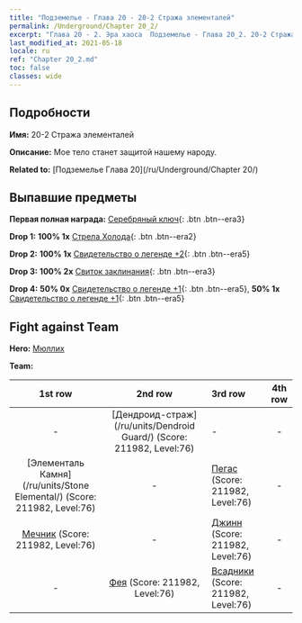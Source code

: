 ```yaml
---
title: "Подземелье - Глава 20 - 20-2 Стража элементалей"
permalink: /Underground/Chapter 20_2/
excerpt: "Глава 20 - 2. Эра хаоса  Подземелье - Глава 20_2. 20-2 Стража элементалей"
last_modified_at: 2021-05-18
locale: ru
ref: "Chapter 20_2.md"
toc: false
classes: wide
---
```


## Подробности

 **Имя:** 20-2 Стража элементалей

 **Описание:** Мое тело станет защитой нашему народу.

 **Related to:** [Подземелье Глава 20](/ru/Underground/Chapter 20/)

## Выпавшие предметы

 **Первая полная награда:** [Серебряный ключ](/ItemsRU/con_693/){: .btn .btn--era3}

 **Drop 1:** **100% 1x** [Стрела Холода](/ItemsRU/her_431/){: .btn .btn--era2}

 **Drop 2:** **100% 1x** [Свидетельство о легенде +2](/ItemsRU/mat_81/){: .btn .btn--era5}

 **Drop 3:** **100% 2x** [Свиток заклинания](/ItemsRU/con_694/){: .btn .btn--era3}

 **Drop 4:** **50% 0x** [Свидетельство о легенде +1](/ItemsRU/mat_74/){: .btn .btn--era5}, **50% 1x** [Свидетельство о легенде +1](/ItemsRU/mat_74/){: .btn .btn--era5}


## Fight against Team
 **Hero:** [Мюллих](/ru/heroes/Mullich/)

 **Team:**


  | 1st row | 2nd row | 3rd row | 4th row |
  |:----:|:----:|:----|:----:|
  | - | [Дендроид-страж](/ru/units/Dendroid Guard/) (Score: 211982, Level:76)  | - | - |
  | [Элементаль Камня](/ru/units/Stone Elemental/) (Score: 211982, Level:76)  | - | [Пегас](/ru/units/Pegasus/) (Score: 211982, Level:76)  | - |
  | [Мечник](/ru/units/Swordsman/) (Score: 211982, Level:76)  | - | [Джинн](/ru/units/Genie/) (Score: 211982, Level:76)  | - |
  | - | [Фея](/ru/units/Sprite/) (Score: 211982, Level:76)  | [Всадники](/ru/units/Cavalier/) (Score: 211982, Level:76)  | - |


